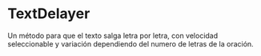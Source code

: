 # TextDelayer
Un método para que el texto salga letra por letra, con velocidad seleccionable y variación dependiendo del numero de letras de la oración.
